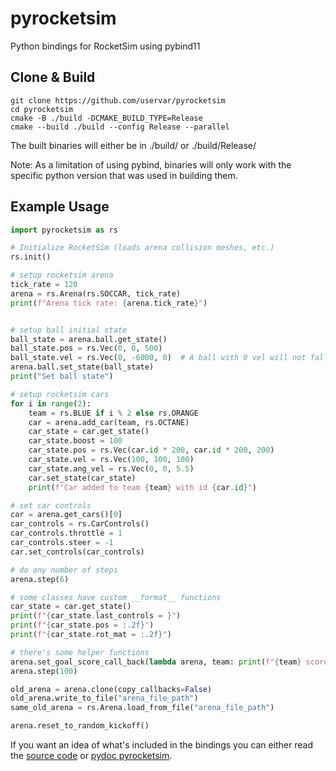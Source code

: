 # pyrocketsim
Python bindings for RocketSim using pybind11

## Clone & Build
```
git clone https://github.com/uservar/pyrocketsim
cd pyrocketsim
cmake -B ./build -DCMAKE_BUILD_TYPE=Release
cmake --build ./build --config Release --parallel
```
The built binaries will either be in ./build/ or ./build/Release/

Note: As a limitation of using pybind, binaries will only work with the specific python version that was used in building them.

## Example Usage

```py
import pyrocketsim as rs

# Initialize RocketSim (loads arena collision meshes, etc.)
rs.init()

# setup rocketsim arena
tick_rate = 120
arena = rs.Arena(rs.SOCCAR, tick_rate)
print(f"Arena tick rate: {arena.tick_rate}")


# setup ball initial state
ball_state = arena.ball.get_state()
ball_state.pos = rs.Vec(0, 0, 500)
ball_state.vel = rs.Vec(0, -6000, 0)  # A ball with 0 vel will not fall
arena.ball.set_state(ball_state)
print("Set ball state")

# setup rocketsim cars
for i in range(2):
    team = rs.BLUE if i % 2 else rs.ORANGE
    car = arena.add_car(team, rs.OCTANE)
    car_state = car.get_state()
    car_state.boost = 100
    car_state.pos = rs.Vec(car.id * 200, car.id * 200, 200)
    car_state.vel = rs.Vec(100, 100, 100)
    car_state.ang_vel = rs.Vec(0, 0, 5.5)
    car.set_state(car_state)
    print(f"Car added to team {team} with id {car.id}")

# set car controls
car = arena.get_cars()[0]
car_controls = rs.CarControls()
car_controls.throttle = 1
car_controls.steer = -1
car.set_controls(car_controls)

# do any number of steps
arena.step(6)

# some classes have custom __format__ functions
car_state = car.get_state()
print(f"{car_state.last_controls = }")
print(f"{car_state.pos = :.2f}")
print(f"{car_state.rot_mat = :.2f}")

# there's some helper functions
arena.set_goal_score_call_back(lambda arena, team: print(f"{team} scored!"))
arena.step(100)

old_arena = arena.clone(copy_callbacks=False)
old_arena.write_to_file("arena_file_path")
same_old_arena = rs.Arena.load_from_file("arena_file_path")

arena.reset_to_random_kickoff()
```

If you want an idea of what's included in the bindings you can either read the [source code](https://github.com/uservar/pyrocketsim/blob/main/src/pyrocketsim.cpp) or [pydoc pyrocketsim](https://gist.github.com/uservar/95bdfef383f691181883ddb2615be443).